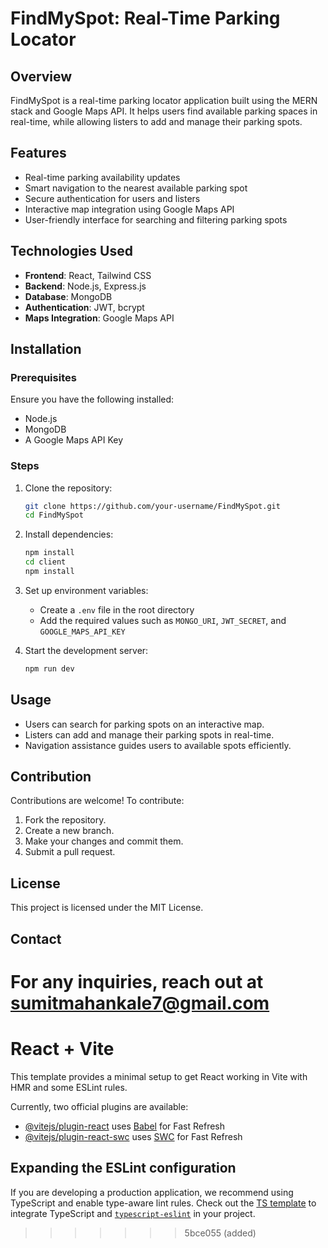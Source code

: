 
# FindMySpot: Real-Time Parking Locator

## Overview

FindMySpot is a real-time parking locator application built using the MERN stack and Google Maps API. It helps users find available parking spaces in real-time, while allowing listers to add and manage their parking spots.

## Features

- Real-time parking availability updates
- Smart navigation to the nearest available parking spot
- Secure authentication for users and listers
- Interactive map integration using Google Maps API
- User-friendly interface for searching and filtering parking spots

## Technologies Used

- **Frontend**: React, Tailwind CSS
- **Backend**: Node.js, Express.js
- **Database**: MongoDB
- **Authentication**: JWT, bcrypt
- **Maps Integration**: Google Maps API

## Installation

### Prerequisites

Ensure you have the following installed:

- Node.js
- MongoDB
- A Google Maps API Key

### Steps

1. Clone the repository:

   ```sh
   git clone https://github.com/your-username/FindMySpot.git
   cd FindMySpot
   ```

2. Install dependencies:

   ```sh
   npm install
   cd client
   npm install
   ```

3. Set up environment variables:

   - Create a `.env` file in the root directory
   - Add the required values such as `MONGO_URI`, `JWT_SECRET`, and `GOOGLE_MAPS_API_KEY`

4. Start the development server:

   ```sh
   npm run dev
   ```

## Usage

- Users can search for parking spots on an interactive map.
- Listers can add and manage their parking spots in real-time.
- Navigation assistance guides users to available spots efficiently.

## Contribution

Contributions are welcome! To contribute:

1. Fork the repository.
2. Create a new branch.
3. Make your changes and commit them.
4. Submit a pull request.

## License

This project is licensed under the MIT License.

## Contact

For any inquiries, reach out at sumitmahankale7@gmail.com
=======
# React + Vite

This template provides a minimal setup to get React working in Vite with HMR and some ESLint rules.

Currently, two official plugins are available:

- [@vitejs/plugin-react](https://github.com/vitejs/vite-plugin-react/blob/main/packages/plugin-react/README.md) uses [Babel](https://babeljs.io/) for Fast Refresh
- [@vitejs/plugin-react-swc](https://github.com/vitejs/vite-plugin-react-swc) uses [SWC](https://swc.rs/) for Fast Refresh

## Expanding the ESLint configuration

If you are developing a production application, we recommend using TypeScript and enable type-aware lint rules. Check out the [TS template](https://github.com/vitejs/vite/tree/main/packages/create-vite/template-react-ts) to integrate TypeScript and [`typescript-eslint`](https://typescript-eslint.io) in your project.
>>>>>>> 5bce055 (added)
